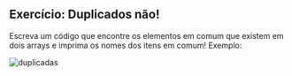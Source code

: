 ## Exercício: Duplicados não!

Escreva um código que encontre os elementos em comum que existem em dois arrays e imprima os nomes dos itens em comum! Exemplo:

![duplicadas](https://user-images.githubusercontent.com/97575616/212118197-fe7eb3f5-5be1-4523-8c8a-3b3509738900.png)
